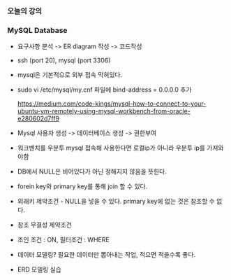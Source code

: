 ### 오늘의 강의

### MySQL Database

- 요구사항 분석 -> ER diagram 작성 -> 코드작성

- ssh (port 20), mysql (port 3306)

- mysql은 기본적으로 외부 접속 막혀있다.

- sudo vi /etc/mysql/my.cnf 파일에 bind-address = 0.0.0.0 추가

  https://medium.com/code-kings/mysql-how-to-connect-to-your-ubuntu-vm-remotely-using-mysql-workbench-from-oracle-e280602d7ff9

- Mysql 사용자 생성 -> 데이터베이스 생성 -> 권한부여 

- 워크벤치를 우분투 mysql 접속해 사용한다면 로컬ip가 아니라 우분투 ip를 가져와야함

- DB에서 NULL은 비어있다가 아닌 정해지지 않음을 뜻한다.

- forein key와 primary key를 통해 join 할 수 있다.

- 외래키 제약조건 - NULL을 넣을 수 있다. primary key에 없는 것은 참조할 수 없다.

- 참조 무결성 제약조건

- 조인 조건 : ON, 필터조건 : WHERE

- 데이터 모델링? 필요한 데이터만 뽑아내는 작업, 적으면 적을수록 좋다.

- ERD 모델링 실습
